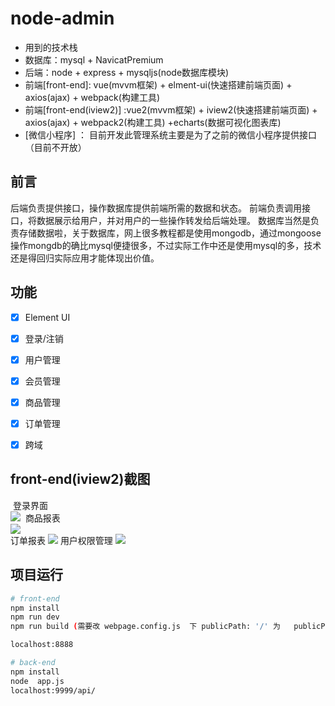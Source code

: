 # node-admin #
- 用到的技术栈
- 数据库：mysql + NavicatPremium
- 后端：node + express + mysqljs(node数据库模块)
- 前端[front-end]: vue(mvvm框架) + elment-ui(快速搭建前端页面) + axios(ajax) + webpack(构建工具)
- 前端[front-end(iview2)] :vue2(mvvm框架)  + iview2(快速搭建前端页面) + axios(ajax) + webpack2(构建工具) +echarts(数据可视化图表库)
- [微信小程序] ： 目前开发此管理系统主要是为了之前的微信小程序提供接口（目前不开放）

## 前言 ##
后端负责提供接口，操作数据库提供前端所需的数据和状态。
前端负责调用接口，将数据展示给用户，并对用户的一些操作转发给后端处理。
数据库当然是负责存储数据啦，关于数据库，网上很多教程都是使用mongodb，通过mongoose操作mongdb的确比mysql便捷很多，不过实际工作中还是使用mysql的多，技术还是得回归实际应用才能体现出价值。


## 功能 ##
- [x] Element UI
- [x] 登录/注销
- [x] 用户管理
- [x] 会员管理
- [x] 商品管理
- [x] 订单管理
- [x] 跨域




## front-end(iview2)截图 
  登录界面</br>
![](https://raw.githubusercontent.com/cinoliu/node-admin-/master/front-end(iview2)/Screenshot/login.jpg) 
  商品报表</br>
![](https://raw.githubusercontent.com/cinoliu/node-admin-/master/front-end(iview2)/Screenshot/goods.jpg)   
 订单报表
![](https://raw.githubusercontent.com/cinoliu/node-admin-/master/front-end(iview2)/Screenshot/oder.jpg) 
 用户权限管理
![](https://raw.githubusercontent.com/cinoliu/node-admin-/master/front-end(iview2)/Screenshot/user.jpg)   



## 项目运行 ##

```bash
# front-end
npm install
npm run dev
npm run build (需要改 webpage.config.js  下 publicPath: '/' 为   publicPath: './')

localhost:8888

# back-end
npm install
node  app.js
localhost:9999/api/


